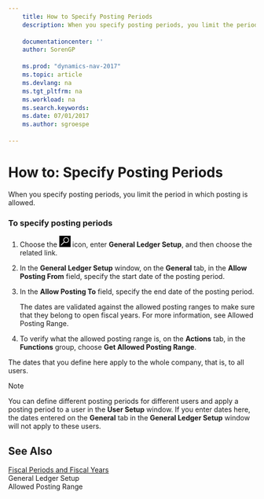 ```yaml
---
    title: How to Specify Posting Periods 
    description: When you specify posting periods, you limit the period in which posting is allowed.
    
    documentationcenter: ''
    author: SorenGP

    ms.prod: "dynamics-nav-2017"
    ms.topic: article
    ms.devlang: na
    ms.tgt_pltfrm: na
    ms.workload: na
    ms.search.keywords:
    ms.date: 07/01/2017
    ms.author: sgroespe

---
```

# How to: Specify Posting Periods
When you specify posting periods, you limit the period in which posting is allowed.  
  
### To specify posting periods  
  
1.  Choose the ![Search for Page or Report](../../media/ui-search/search_small.png "Search for Page or Report icon") icon, enter **General Ledger Setup**, and then choose the related link.  
  
2.  In the **General Ledger Setup** window, on the **General** tab, in the **Allow Posting From** field, specify the start date of the posting period.  
  
3.  In the **Allow Posting To** field, specify the end date of the posting period.  
  
     The dates are validated against the allowed posting ranges to make sure that they belong to open fiscal years. For more information, see Allowed Posting Range.  
  
4.  To verify what the allowed posting range is, on the **Actions** tab, in the **Functions** group, choose **Get Allowed Posting Range**.  
  
 The dates that you define here apply to the whole company, that is, to all users.  
  
> [!NOTE]  
>  You can define different posting periods for different users and apply a posting period to a user in the **User Setup** window. If you enter dates here, the dates entered on the **General** tab in the **General Ledger Setup** window will not apply to these users.  
  
## See Also  
 [Fiscal Periods and Fiscal Years](fiscal-periods-and-fiscal-years.md)   
 General Ledger Setup   
 Allowed Posting Range